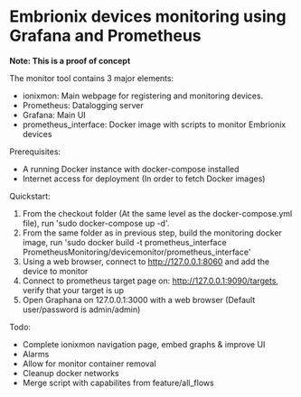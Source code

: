 # Embrionix devices monitoring using Grafana and Prometheus

**Note: This is a proof of concept**

The monitor tool contains 3 major elements:
* ionixmon: Main webpage for registering and monitoring devices.
* Prometheus: Datalogging server
* Grafana: Main UI
* prometheus_interface: Docker image with scripts to monitor Embrionix devices

Prerequisites:
* A running Docker instance with docker-compose installed
* Internet access for deployment (In order to fetch Docker images)	

Quickstart:
1. From the checkout folder (At the same level as the docker-compose.yml file), run 'sudo docker-compose up -d'.
1. From the same folder as in previous step, build the monitoring docker image, run 'sudo docker build -t prometheus_interface PrometheusMonitoring/devicemonitor/prometheus_interface'
1. Using a web browser, connect to http://127.0.0.1:8060 and add the device to monitor
1. Connect to prometheus target page on: http://127.0.0.1:9090/targets, verify that your target is up
1. Open Graphana on 127.0.0.1:3000 with a web browser (Default user/password is admin/admin)

Todo:
* Complete ionixmon navigation page, embed graphs & improve UI
* Alarms
* Allow for monitor container removal
* Cleanup docker networks
* Merge script with capabilites from feature/all_flows
